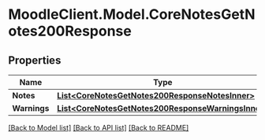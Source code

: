 # MoodleClient.Model.CoreNotesGetNotes200Response

## Properties

Name | Type | Description | Notes
------------ | ------------- | ------------- | -------------
**Notes** | [**List&lt;CoreNotesGetNotes200ResponseNotesInner&gt;**](CoreNotesGetNotes200ResponseNotesInner.md) |  | 
**Warnings** | [**List&lt;CoreNotesGetNotes200ResponseWarningsInner&gt;**](CoreNotesGetNotes200ResponseWarningsInner.md) |  | [optional] 

[[Back to Model list]](../README.md#documentation-for-models) [[Back to API list]](../README.md#documentation-for-api-endpoints) [[Back to README]](../README.md)

